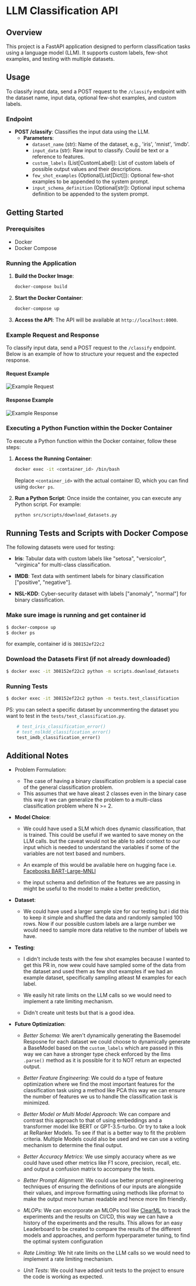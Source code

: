 # LLM Classification API

## Overview

This project is a FastAPI application designed to perform classification tasks using a language model (LLM). It supports custom labels, few-shot examples, and testing with multiple datasets.
## Usage

To classify input data, send a POST request to the `/classify` endpoint with the dataset name, input data, optional few-shot examples, and custom labels.

### Endpoint

- **POST /classify**: Classifies the input data using the LLM.
  - **Parameters**:
    - `dataset_name` (str): Name of the dataset, e.g., 'iris', 'mnist', 'imdb'.
    - `input_data` (str): Raw input to classify. Could be text or a reference to features.
    - `custom_labels` (List[CustomLabel]): List of custom labels of possible output values and their descriptions.
    - `few_shot_examples` (Optional[List[Dict]]): Optional few-shot examples to be appended to the system prompt.
    - `input_schema_definition` (Optional[str]): Optional input schema definition to be appended to the system prompt.

## Getting Started

### Prerequisites

- Docker
- Docker Compose

### Running the Application

1. **Build the Docker Image**:
   ```bash
   docker-compose build
   ```

2. **Start the Docker Container**:
   ```bash
   docker-compose up
   ```

3. **Access the API**:
   The API will be available at `http://localhost:8000`.

### Example Request and Response

To classify input data, send a POST request to the `/classify` endpoint. Below is an example of how to structure your request and the expected response.

#### Request Example
![Example Request](docs/example-request.png)

#### Response Example
![Example Response](docs/example-response.png)

### Executing a Python Function within the Docker Container

To execute a Python function within the Docker container, follow these steps:

1. **Access the Running Container**:
   ```bash
   docker exec -it <container_id> /bin/bash
   ```

   Replace `<container_id>` with the actual container ID, which you can find using `docker ps`.

2. **Run a Python Script**:
   Once inside the container, you can execute any Python script. For example:
   ```bash
   python src/scripts/download_datasets.py
   ```


## Running Tests and Scripts with Docker Compose

The following datasets were used for testing:

- **Iris**: Tabular data with custom labels like "setosa", "versicolor", "virginica" for multi-class classification.

- **IMDB**: Text data with sentiment labels for binary classification ["positive", "negative"].

- **NSL-KDD**: Cyber-security dataset with labels ["anomaly", "normal"] for binary classification.

### Make sure image is running and get container id

```bash
$ docker-compose up
$ docker ps
```

for example, container id is `308152ef22c2`

### Download the Datasets First (if not already downloaded)

```bash
$ docker exec -it 308152ef22c2 python -m scripts.download_datasets
```

### Running Tests

```bash
$ docker exec -it 308152ef22c2 python -m tests.test_classification
```

PS: you can select a specific dataset by uncommenting the dataset you want to test in the `tests/test_classification.py`.

```python
    # test_iris_classification_error()
    # test_nslkdd_classification_error()
    test_imdb_classification_error()
```

## Additional Notes

- Problem Formulation:
    - The case of having a binary classification problem is a special case of the general classification problem.
    - This assumes that we have aleast 2 classes even in the binary case this way it we can generalize the problem to a multi-class classification problem where N >= 2.

- **Model Choice**: 

    - We could have used a SLM which does dynamic classification, that is trained.  This could be useful if we wanted to save money on the LLM calls. but the caveat would not be able to add context to our input which is needed to understand the variables if some of the variables are not text based and numbers. 
    
    - An example of this would be available here on hugging face i.e. [Facebooks BART-Large-MNLI](https://huggingface.co/facebook/bart-large-mnli)
    
    - the input schema and definition of the features we are passing in might be useful to the model to make a better prediction, 

- **Dataset**: 
    - We could have used a larger sample size for our testing but i did this to keep it simple and shuffled the data and randomly sampled 100 rows. Now if our possible custom labels are a large number we would need to sample more data relative to the number of labels we have.

- **Testing**: 
    - I didn't include tests with the few shot examples because I wanted to get this PR in, now wew could have sampled some of the data from the dataset and used them as few shot examples if we had an example dataset, specifically sampling atleast M examples for each label.
    
    - We easily hit rate limits on the LLM calls so we would need to implement a rate limiting mechanism.

    - Didn't create unit tests but that is a good idea.

- **Future Optimization**: 
    
    - _Better Schema_: We aren't dynamically generating the Basemodel Resposne for each dataset we could choose to dynamically generate a BaseModel based on the `custom_labels` which are passed in this way we can have a stronger type check enforced by the llms `.parse()` method as it is possible for it to NOT return an expected output. 
    
    - _Better Feature Engineering_: We could do a type of feature optimization where we find the most important features for the classification task using a method like PCA this way we can ensure the number of features we us to handle the classification task is minimized.

    - _Better Model or Multi Model Approach_: We can compare and contrast this approach to that of using embeddings and a transformer model like BERT or GPT-3.5-turbo. Or try to take a look at ReRanker Models. To see if that is a better way to fit the problem criteria.  Multiple Models could also be used and we can use a voting mechanism to determine the final output.

    - _Better Accuracy Metrics_: We use simply accuracy where as we could have used other metrics like F1 score, precision, recall, etc. and output a confusion matrix to accompany the tests.

    - _Better Prompt Alignment_: We could use better prompt engineering techniques of ensuring the definitions of our inputs are alongside their values, and improve formatting using methods like pformat to make the output more human readable and hence more llm friendly.

    - _MLOPs_: We can encorporate an MLOPs tool like [ClearML](https://clear.ml/) to track the experiments and the results on CI/CD, this way we can have a history of the experiments and the results. This allows for an easy Leaderboard to be created to compare the results of the different models and approaches, and perform hyperparameter tuning, to find the optimal system configuration

    - _Rate Limiting_: We hit rate limits on the LLM calls so we would need to implement a rate limiting mechanism.

    - _Unit Tests_: We could have added unit tests to the project to ensure the code is working as expected.


